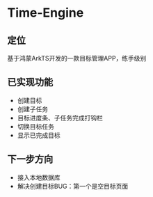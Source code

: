 # Time-Engine 

## 定位
基于鸿蒙ArkTS开发的一款目标管理APP，练手级别

## 已实现功能
+ 创建目标
+ 创建子任务
+ 目标进度条、子任务完成打钩栏
+ 切换目标任务
+ 显示已完成目标

## 下一步方向
+ 接入本地数据库
+ 解决创建目标BUG：第一个是空目标页面
